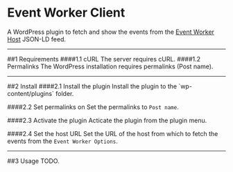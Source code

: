 Event Worker Client
===================

A WordPress plugin to fetch and show the events from the [Event Worker Host](https://github.com/sugardrunk/event-worker-host) JSON-LD feed.

<hr>
##1 Requirements
####1.1 cURL
The server requires cURL.
####1.2 Permalinks
The WordPress installation requires permalinks (Post name).

<hr>
##2 Install
####2.1 Install the plugin
Install the plugin to the `wp-content/plugins` folder.

####2.2 Set permalinks on
Set the permalinks to `Post name`.

####2.3 Activate the plugin
Acticate the plugin from the plugin menu.

####2.4 Set the host URL
Set the URL of the host from which to fetch the events from the `Event Worker Options`.

<hr>
##3 Usage
TODO.
